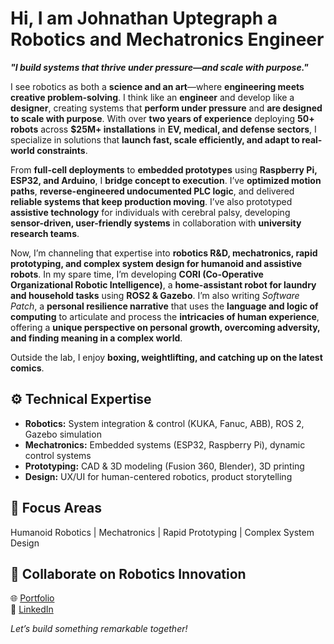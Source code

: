 # **Hi, I am Johnathan Uptegraph a Robotics and Mechatronics Engineer**  
***"I build systems that thrive under pressure—and scale with purpose."***

I see robotics as both a **science and an art**—where **engineering meets creative problem-solving**. I think like an **engineer** and develop like a **designer**, creating systems that **perform under pressure** and **are designed to scale with purpose**. With over **two years of experience** deploying **50+ robots** across **$25M+ installations** in **EV, medical, and defense sectors**, I specialize in solutions that **launch fast, scale efficiently, and adapt to real-world constraints**.

From **full-cell deployments** to **embedded prototypes** using **Raspberry Pi, ESP32, and Arduino**, I **bridge concept to execution**. I’ve **optimized motion paths**, **reverse-engineered undocumented PLC logic**, and delivered **reliable systems that keep production moving**. I’ve also prototyped **assistive technology** for individuals with cerebral palsy, developing **sensor-driven, user-friendly systems** in collaboration with **university research teams**.

Now, I’m channeling that expertise into **robotics R&D, mechatronics, rapid prototyping, and complex system design for humanoid and assistive robots**. In my spare time, I’m developing **CORI (Co-Operative Organizational Robotic Intelligence)**, a **home-assistant robot for laundry and household tasks** using **ROS2 & Gazebo**. I’m also writing *Software Patch*, a **personal resilience narrative** that uses the **language and logic of computing** to articulate and process the **intricacies of human experience**, offering a **unique perspective on personal growth, overcoming adversity, and finding meaning in a complex world**.

Outside the lab, I enjoy **boxing, weightlifting, and catching up on the latest comics**.

## ⚙️ Technical Expertise
- **Robotics:** System integration & control (KUKA, Fanuc, ABB), ROS 2, Gazebo simulation  
- **Mechatronics:** Embedded systems (ESP32, Raspberry Pi), dynamic control systems  
- **Prototyping:** CAD & 3D modeling (Fusion 360, Blender), 3D printing  
- **Design:** UX/UI for human-centered robotics, product storytelling

## 🎯 Focus Areas
Humanoid Robotics | Mechatronics | Rapid Prototyping | Complex System Design

## 🔗 Collaborate on Robotics Innovation
🌐 [Portfolio](https://juptegraph.dev)  
💼 [LinkedIn](https://www.linkedin.com/in/johnathan-uptegraph-270576191)  

*Let’s build something remarkable together!*
